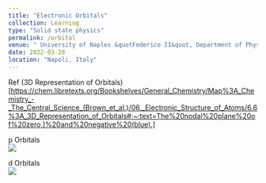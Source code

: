 ```yaml
---
title: "Electronic Orbitals"
collection: Learning
type: "Solid state physics"
permalink: /orbital
venue: " University of Naples &quotFederico II&quot, Department of Physics"
date: 2022-03-28
location: "Napoli, Italy"
---
```


Ref (3D Representation of Orbitals)[https://chem.libretexts.org/Bookshelves/General_Chemistry/Map%3A_Chemistry_-_The_Central_Science_(Brown_et_al.)/06._Electronic_Structure_of_Atoms/6.6%3A_3D_Representation_of_Orbitals#:~:text=The%20nodal%20plane%20of%20zero,)%20and%20negative%20(blue).]

p Orbitals <br/><img src='https://chem.libretexts.org/@api/deki/files/41591/0c20bd61007a2b2733732eb1b1b27033.jpg?revision=1&size=bestfit&width=826&height=260'>

d Orbitals <br/><img src='https://chem.libretexts.org/@api/deki/files/41592/e74241a7f09f0952511cff1994da750c.jpg?revision=1&size=bestfit&width=749&height=522'>

